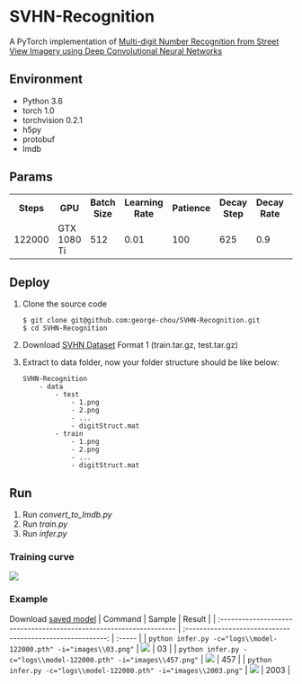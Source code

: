 # SVHN-Recognition
A PyTorch implementation of [Multi-digit Number Recognition from Street View Imagery using Deep Convolutional Neural Networks](http://arxiv.org/pdf/1312.6082.pdf)

## Environment
* Python 3.6
* torch 1.0
* torchvision 0.2.1
* h5py
* protobuf
* lmdb

## Params
<table>
    <tr>
        <th>Steps</th>
        <th>GPU</th>
        <th>Batch Size</th>
        <th>Learning Rate</th>
        <th>Patience</th>
        <th>Decay Step</th>
        <th>Decay Rate</th>
        <th>Accuracy</th>
    </tr>
    <tr>
        <td>122000</td>
        <td>GTX 1080 Ti</td>
        <td>512</td>
        <td>0.01</td>
        <td>100</td>
        <td>625</td>
        <td>0.9</td>
        <td>89.21%</td>
    </tr>
</table>

## Deploy
1. Clone the source code

    ```
    $ git clone git@github.com:george-chou/SVHN-Recognition.git
    $ cd SVHN-Recognition
    ```
2. Download [SVHN Dataset](http://ufldl.stanford.edu/housenumbers) Format 1 (train.tar.gz, test.tar.gz)
3. Extract to data folder, now your folder structure should be like below:
    ```
    SVHN-Recognition
        - data
            - test
                - 1.png 
                - 2.png
                - ...
                - digitStruct.mat
            - train
                - 1.png 
                - 2.png
                - ...
                - digitStruct.mat
    ```

## Run
1. Run *convert_to_lmdb.py*
2. Run *train.py*
3. Run *infer.py*

### Training curve
![](https://picrepo.netlify.app/SVHN-Recognition/loss.png)

### Example
Download [saved model](https://github.com/george-chou/SVHN-Recognition/releases/download/122000/logs.7z)
| Command                                                             |                           Sample                           | Result |
| :------------------------------------------------------------------ | :--------------------------------------------------------: | :----- |
| `python infer.py -c="logs\\model-122000.pth" -i="images\\03.png"`   |  ![](https://picrepo.netlify.app/SVHN-Recognition/03.png)  | 03     |
| `python infer.py -c="logs\\model-122000.pth" -i="images\\457.png"`  | ![](https://picrepo.netlify.app/SVHN-Recognition/457.png)  | 457    |
| `python infer.py -c="logs\\model-122000.pth" -i="images\\2003.png"` | ![](https://picrepo.netlify.app/SVHN-Recognition/2003.png) | 2003   |